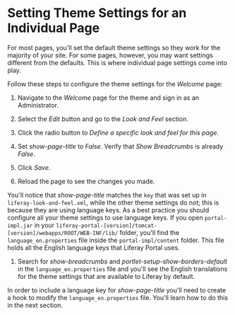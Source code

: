 # Setting Theme Settings for an Individual Page

For most pages, you'll set the default theme settings so they work for the
majority of your site. For some pages, however, you may want settings different
from the defaults. This is where individual page settings come into play. 

Follow these steps to configure the theme settings for the *Welcome* page:

1.  Navigate to the *Welcome* page for the theme and sign in as an
    Administrator. 

2.  Select the *Edit* button and go to the *Look and Feel* section.

3.  Click the radio button to *Define a specific look and feel for this page*.

4.  Set *show-page-title* to *False*. Verify that *Show Breadcrumbs* is already
    *False*.

5.  Click *Save*.

6.  Reload the page to see the changes you made.

You'll notice that *show-page-title* matches the `key` that was set up in 
`liferay-look-and-feel.xml`, while the other theme settings do not; this is 
because they are using language keys. As a best practice you should configure 
all your theme settings to use language keys. If you open `portal-impl.jar` 
in your `liferay-portal-[version]/tomcat-[version]/webapps/ROOT/WEB-INF/lib/` 
folder, you'll find the `language_en.properties` file inside the
`portal-impl/content` folder. This file holds all the English language keys that
Liferay Portal uses.

1. Search for *show-breadcrumbs* and *portlet-setup-show-borders-default* in the
   `language_en.properties` file and you'll see the English translations for the 
   theme settings that are available to Liferay by default.

In order to include a language key for *show-page-title* you'll need to create a 
hook to modify the `language_en.properties` file. You'll learn how to do this 
in the next section.
